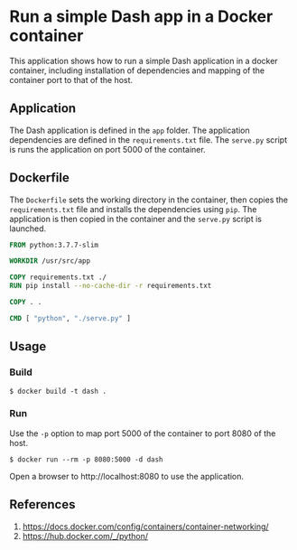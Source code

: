 # Run a simple Dash app in a Docker container

This application shows how to run a simple Dash application in a docker container, including installation of dependencies and mapping of the container port to that of the host.

## Application

The Dash application is defined in the `app` folder. The application dependencies are defined in the `requirements.txt` file. The `serve.py` script is runs the application on port 5000 of the container. 

## Dockerfile

The `Dockerfile` sets the working directory in the container, then copies the `requirements.txt` file and installs the dependencies using `pip`. The application is then copied in the container and the `serve.py` script is launched.

```Dockerfile
FROM python:3.7.7-slim

WORKDIR /usr/src/app

COPY requirements.txt ./
RUN pip install --no-cache-dir -r requirements.txt

COPY . .

CMD [ "python", "./serve.py" ]

```

## Usage

### Build

```
$ docker build -t dash .
```

### Run

Use the `-p` option to map port 5000 of the container to port 8080 of the host.

```
$ docker run --rm -p 8080:5000 -d dash
```

Open a browser to http://localhost:8080 to use the application.

## References

1. https://docs.docker.com/config/containers/container-networking/
1. https://hub.docker.com/_/python/